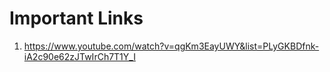 # Important Links
1. https://www.youtube.com/watch?v=qgKm3EayUWY&list=PLyGKBDfnk-iA2c90e62zJTwIrCh7T1Y_I
